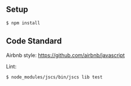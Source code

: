 
## Setup

```bash
$ npm install
```

## Code Standard

Airbnb style: https://github.com/airbnb/javascript

Lint:

```bash
$ node_modules/jscs/bin/jscs lib test
```
